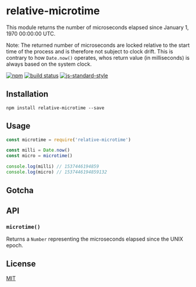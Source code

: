 # relative-microtime

This module returns the number of microseconds elapsed since January 1,
1970 00:00:00 UTC.

Note: The returned number of microseconds are locked relative to the
start time of the process and is therefore not subject to clock drift.
This is contrary to how `Date.now()` operates, whos return value (in
milliseconds) is always based on the system clock.

[![npm](https://img.shields.io/npm/v/relative-microtime.svg)](https://www.npmjs.com/package/relative-microtime)
[![build status](https://travis-ci.org/watson/relative-microtime.svg?branch=master)](https://travis-ci.org/watson/relative-microtime)
[![js-standard-style](https://img.shields.io/badge/code%20style-standard-brightgreen.svg?style=flat)](https://github.com/feross/standard)

## Installation

```
npm install relative-microtime --save
```

## Usage

```js
const microtime = require('relative-microtime')

const milli = Date.now()
const micro = microtime()

console.log(milli) // 1537446194859
console.log(micro) // 1537446194859132
```

## Gotcha

## API

### `microtime()`

Returns a `Number` representing the microseconds elapsed since the UNIX
epoch.

## License

[MIT](LICENSE)
